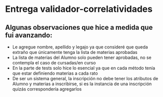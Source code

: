 # Entrega validador-correlatividades

## Algunas observaciones que hice a medida que fui avanzando:

* Le agregue nombre, apellido y legajo ya que consideré que queda extraño que únicamente tenga la lista de materias aprobadas
* La lista de materias del Alumno solo pueden tener aprobadas, no se contempla el caso de cursadas/en curso
* En la parte de tests solo hice lo esencial ya que en cada método tenía que estar definiendo materias a cada rato
* De ser un sistema general, la inscripción no debe tener los atributos de Alumno y materias a inscribirse, si es la instancia de una inscripción quizás correspondería agregarlos
